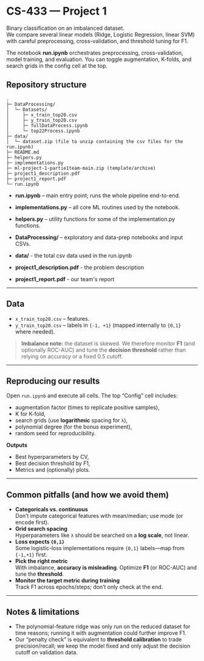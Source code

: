 # CS-433 — Project 1

Binary classification on an imbalanced dataset.  
We compare several linear models (Ridge, Logistic Regression, linear SVM) with careful preprocessing, cross-validation, and threshold tuning for F1.

The notebook **run.ipynb** orchestrates preprocessing, cross-validation, model training, and evaluation. You can toggle augmentation, K-folds, and search grids in the config cell at the top.

## Repository structure

```
.
├─ DataProcessing/
│  └─ Datasets/
│     ├─ x_train_top20.csv
│     ├─ y_train_top20.csv
│     ├─ fullDataProcess.ipynb
│     └─ top22Process.ipynb
├─ data/
│  └─ dataset.zip (file to unzip containing the csv files for the run.ipynb)
├─ README.md
├─ helpers.py
├─ implementations.py
├─ ml-project-1-partie1team-main.zip (template/archive)
├─ project1_description.pdf
├─ project1_report.pdf
└─ run.ipynb
```

- **run.ipynb** – main entry point; runs the whole pipeline end-to-end.  
- **implementations.py** – all core ML routines used by the notebook.  
- **helpers.py** – utility functions for some of the implementation.py functions.  
- **DataProcessing/** – exploratory and data-prep notebooks and input CSVs.
- **data/** - the total csv data used in the run.ipynb

- **project1_description.pdf** - the problem description
- **project1_report.pdf** - our team's report 

---

## Data

- `x_train_top20.csv` – features.  
- `y_train_top20.csv` – labels in `{-1, +1}` (mapped internally to `{0,1}` where needed).

> **Imbalance note:** the dataset is skewed. We therefore monitor **F1** (and optionally ROC-AUC) and tune the **decision threshold** rather than relying on accuracy or a fixed 0.5 cutoff.

---

## Reproducing our results

Open `run.ipynb` and execute all cells. The top “Config” cell includes:
- augmentation factor (times to replicate positive samples),
- K for K-fold,
- search grids (use **logarithmic** spacing for `λ`),
- polynomial degree (for the bonus experiment),
- random seed for reproducibility.

**Outputs**
- Best hyperparameters by CV,
- Best decision threshold by F1,
- Metrics and (optionally) plots.

---

## Common pitfalls (and how we avoid them)

- **Categoricals vs. continuous**  
  Don’t impute categorical features with mean/median; use mode (or encode first).  
- **Grid search spacing**  
  Hyperparameters like `λ` should be searched on a **log scale**, not linear.  
- **Loss expects `{0,1}`**  
  Some logistic-loss implementations require `{0,1}` labels—map from `{-1,+1}` first.  
- **Pick the right metric**  
  With imbalance, **accuracy is misleading**. Optimize **F1** (or ROC-AUC) and tune the **threshold**.  
- **Monitor the target metric during training**  
  Track F1 across epochs/steps; don’t only check at the end.

---

## Notes & limitations
- The polynomial-feature ridge was only run on the reduced dataset for time reasons; running it with augmentation could further improve F1.
- Our “penalty check” is equivalent to **threshold calibration** to trade precision/recall; we keep the model fixed and only adjust the decision cutoff on validation data.
